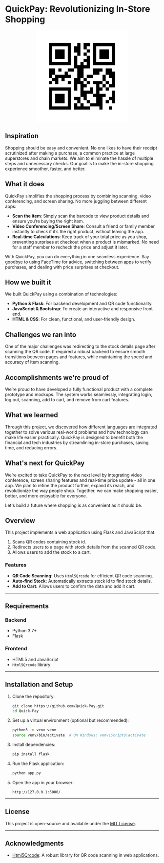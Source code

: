 # QuickPay: Revolutionizing In-Store Shopping

<div style="text-align: center;">
  <img src="./static/qr_code.png" alt="image of qr code" width="300"/>
</div>

## Inspiration 
Shopping should be easy and convenient. No one likes to have their receipt scrutinized after making a purchase, a common practice at large superstores and chain markets. We aim to eliminate the hassle of multiple steps and unnecessary checks. Our goal is to make the in-store shopping experience smoother, faster, and better.

## What it does
QuickPay simplifies the shopping process by combining scanning, video conferencing, and screen sharing. No more juggling between different apps:
- **Scan the item**: Simply scan the barcode to view product details and ensure you’re buying the right item.
- **Video Conferencing/Screen Share**: Consult a friend or family member instantly to check if it’s the right product, without leaving the app. 
- **Real-time Calculations**: Keep track of your total price as you shop, preventing surprises at checkout when a product is mismarked. No need for a staff member to recheck the price and adjust it later.

With QuickPay, you can do everything in one seamless experience. Say goodbye to using FaceTime for advice, switching between apps to verify purchases, and dealing with price surprises at checkout.

## How we built it
We built QuickPay using a combination of technologies:
- **Python & Flask**: For backend development and QR code functionality.
- **JavaScript & Bootstrap**: To create an interactive and responsive front-end.
- **HTML & CSS**: For clean, functional, and user-friendly design.

## Challenges we ran into
One of the major challenges was redirecting to the stock details page after scanning the QR code. It required a robust backend to ensure smooth transitions between pages and features, while maintaining the speed and accuracy of item scanning.

## Accomplishments we're proud of
We’re proud to have developed a fully functional product with a complete prototype and mockups. The system works seamlessly, integrating login, log out, scanning, add to cart, and remove from cart features.

## What we learned
Through this project, we discovered how different languages are integrated together to solve various real-world problems and how technology can make life easier practically. QuickPay is designed to benefit both the financial and tech industries by streamlining in-store purchases, saving time, and reducing errors.

## What's next for QuickPay
We’re excited to take QuickPay to the next level by integrating video conference, screen sharing features and real-time price update - all in one app. We plan to refine the product further, expand its reach, and revolutionize the way people shop. Together, we can make shopping easier, better, and more enjoyable for everyone.

Let's build a future where shopping is as convenient as it should be.

## Overview
This project implements a web application using Flask and JavaScript that:
1. Scans QR codes containing stock id.
2. Redirects users to a page with stock details  from the scanned QR code.
3. Allows users to add the stock to a cart.

### Features
- **QR Code Scanning:** Uses `Html5Qrcode` for efficient QR code scanning.
- **Auto-find Stock:** Automatically extracts stock id to find stock details.
- **Add to Cart:** Allows users to confirm the data and add it cart.

---

## Requirements

### Backend
- Python 3.7+
- Flask

### Frontend
- HTML5 and JavaScript
- `Html5Qrcode` library

---

## Installation and Setup

1. Clone the repository:
   ```bash
   git clone https://github.com/Quick-Pay.git
   cd Quick-Pay
   ```

2. Set up a virtual environment (optional but recommended):
   ```bash
   python3 -m venv venv
   source venv/bin/activate  # On Windows: venv\Scripts\activate
   ```

3. Install dependencies:
   ```bash
   pip install flask
   ```

4. Run the Flask application:
   ```bash
   python app.py
   ```

5. Open the app in your browser:
   ```
   http://127.0.0.1:5000/
   ```

---

## License
This project is open-source and available under the [MIT License](LICENSE).

---

## Acknowledgments
- [Html5Qrcode](https://github.com/mebjas/html5-qrcode): A robust library for QR code scanning in web applications.

